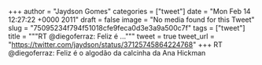 
+++
author = "Jaydson Gomes"
categories = ["tweet"]
date = "Mon Feb 14 12:27:22 +0000 2011"
draft = false
image = "No media found for this Tweet"
slug = "75095234f794f51018cfe9feca0d3e3a9a500c7f"
tags = ["tweet"]
title = """RT @diegoferraz: Feliz é ..."""
tweet = true
tweet_url = "https://twitter.com/jaydson/status/37125745864224768"
+++
RT @diegoferraz: Feliz é o algodão da calcinha da Ana Hickman
